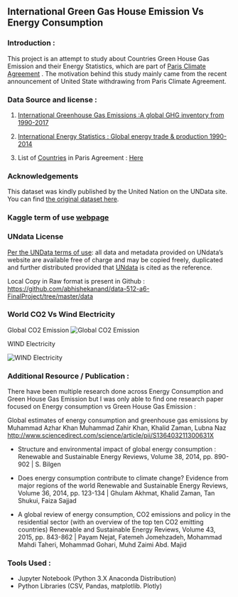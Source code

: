 ## International Green Gas House Emission Vs Energy Consumption

### Introduction :
This project is an attempt to study about Countries Green House Gas Emission and their Energy Statistics, which are part of [Paris Climate Agreement](https://treaties.un.org/pages/ViewDetails.aspx?src=TREATY&mtdsg_no=XXVII-7-d&chapter=27&lang=en) . The motivation behind this study mainly came from the recent announcement of United State withdrawing from Paris Climate Agreement.

### Data Source and license :
 1. [International Greenhouse Gas Emissions :A global GHG inventory from 1990-2017]( https://www.kaggle.com/unitednations/international-greenhouse-gas-emissions)

 2. [International Energy Statistics : Global energy trade & production 1990-2014]( https://www.kaggle.com/unitednations/international-energy-statistics)

 3. List of [Countries](https://treaties.un.org/pages/ViewDetails.aspx?src=TREATY&mtdsg_no=XXVII-7-d&chapter=27&lang=en) in Paris Agreement : [Here](https://github.com/abhishekanand/data-512-a6-FinalProject/blob/master/data/ParisAgreement.csv)

 ### Acknowledgements
 This dataset was kindly published by the United Nation on the UNData site. You can find [the original dataset here](http://data.un.org/Explorer.aspx).

 ### Kaggle term of use  [webpage](https://www.kaggle.com/terms)

 ### UNdata License
[Per the UNData terms of use](http://data.un.org/Host.aspx?Content=UNdataUse): all data and metadata provided on UNdata’s website are available free of charge and may be copied freely, duplicated and further distributed provided that [UNdata](http://data.un.org/Explorer.aspx) is cited as the reference.

Local Copy in Raw format is present in Github : https://github.com/abhishekanand/data-512-a6-FinalProject/tree/master/data

###  World CO2 Vs Wind Electricity

Global CO2 Emission
![Global CO2 Emission](http://full/path/to/img.jpg "CO2")

WIND Electricity

![WIND Electricity](http://full/path/to/img.jpg "Wind Electricity")


### Additional Resource / Publication :

There have been multiple research done across Energy Consumption and Green House Gas Emission but I was only able to find one research paper focused on Energy consumption vs Green House Gas Emission :

Global estimates of energy consumption and greenhouse gas emissions by Muhammad Azhar Khan
Muhammad Zahir Khan, Khalid Zaman, Lubna Naz http://www.sciencedirect.com/science/article/pii/S136403211300631X


* Structure and environmental impact of global energy consumption : Renewable and Sustainable Energy Reviews, Volume 38, 2014, pp. 890-902 | S. Bilgen

* Does energy consumption contribute to climate change? Evidence from major regions of the world Renewable and Sustainable Energy Reviews, Volume 36, 2014, pp. 123-134 | Ghulam Akhmat, Khalid Zaman, Tan Shukui, Faiza Sajjad

* A global review of energy consumption, CO2 emissions and policy in the residential sector (with an overview of the top ten CO2 emitting countries) Renewable and Sustainable Energy Reviews, Volume 43, 2015, pp. 843-862 | Payam Nejat, Fatemeh Jomehzadeh, Mohammad Mahdi Taheri, Mohammad Gohari, Muhd Zaimi Abd. Majid

### Tools Used :

* Jupyter Notebook (Python 3.X Anaconda Distribution)
* Python Libraries (CSV, Pandas, matplotlib. Plotly)  

